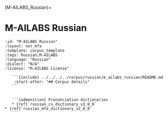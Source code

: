 
(M-AILABS_Russian)=
# M-AILABS Russian

``````{corpus} M-AILABS Russian
:id: "M-AILABS Russian"
:layout: not_mfa
:template: corpus_template
:tags: Russian;M-AILABS
:language: "Russian"
:dialect: "N/A"
:license: "M-AILABS License"

   ```{include} ../../../../corpus/russian/m_ailabs_russian/README.md
    :start-after: "## Corpus details"
   ```


   ```{admonition} Pronunciation dictionaries
   * {ref}`russian_cv_dictionary_v2_0_0`
* {ref}`russian_mfa_dictionary_v2_0_0`
   ```
``````
